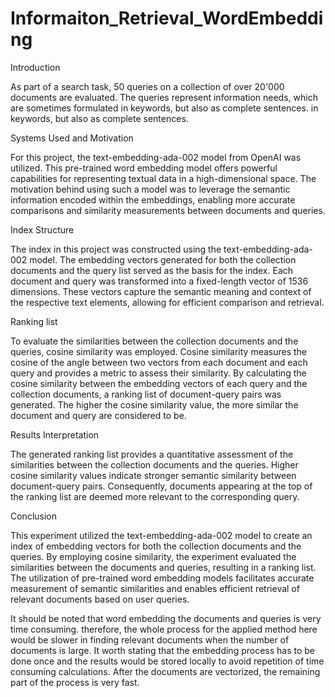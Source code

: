 # Informaiton_Retrieval_WordEmbedding

Introduction

As part of a search task, 50 queries on a collection of over 20'000 documents are evaluated. The queries represent information needs, which are sometimes formulated in keywords, but also as complete sentences. in keywords, but also as complete sentences. 

Systems Used and Motivation

For this project, the text-embedding-ada-002 model from OpenAI was utilized. This pre-trained word embedding model offers powerful capabilities for representing textual data in a high-dimensional space. The motivation behind using such a model was to leverage the semantic information encoded within the embeddings, enabling more accurate comparisons and similarity measurements between documents and queries.

Index Structure

The index in this project was constructed using the text-embedding-ada-002 model. The embedding vectors generated for both the collection documents and the query list served as the basis for the index. Each document and query was transformed into a fixed-length vector of 1536 dimensions. These vectors capture the semantic meaning and context of the respective text elements, allowing for efficient comparison and retrieval.

Ranking list

To evaluate the similarities between the collection documents and the queries, cosine similarity was employed. Cosine similarity measures the cosine of the angle between two vectors from each document and each query and provides a metric to assess their similarity. By calculating the cosine similarity between the embedding vectors of each query and the collection documents, a ranking list of document-query pairs was generated. The higher the cosine similarity value, the more similar the document and query are considered to be.

Results Interpretation

The generated ranking list provides a quantitative assessment of the similarities between the collection documents and the queries. Higher cosine similarity values indicate stronger semantic similarity between document-query pairs. Consequently, documents appearing at the top of the ranking list are deemed more relevant to the corresponding query.

Conclusion

This experiment utilized the text-embedding-ada-002 model to create an index of embedding vectors for both the collection documents and the queries. By employing cosine similarity, the experiment evaluated the similarities between the documents and queries, resulting in a ranking list. The utilization of pre-trained word embedding models facilitates accurate measurement of semantic similarities and enables efficient retrieval of relevant documents based on user queries.

It should be noted that word embedding the documents and queries is very time consuming. therefore, the whole process for the applied method here would be slower in finding relevant documents when the number of documents is large. It worth stating that the embedding process has to be done once and the results would be stored locally to avoid repetition of time consuming calculations. After the documents are vectorized, the remaining part of the process is very fast.
